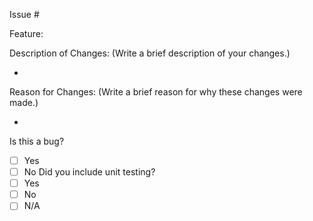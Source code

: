 Issue #

Feature:

Description of Changes: 
(Write a brief description of your changes.)

-

Reason for Changes:
(Write a brief reason for why these changes were made.)

-

Is this a bug?
- [ ] Yes
- [ ] No
Did you include unit testing?
- [ ] Yes
- [ ] No
- [ ] N/A

